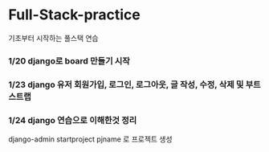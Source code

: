 # Full-Stack-practice

기초부터 시작하는 풀스택 연습


 
### 1/20 django로 board 만들기 시작

### 1/23 django 유저 회원가입, 로그인, 로그아웃, 글 작성, 수정, 삭제 및 부트스트랩 

### 1/24 django 연습으로 이해한것 정리

django-admin startproject pjname 로 프로젝트 생성
